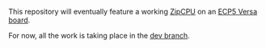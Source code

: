 This repository will eventually feature a working [ZipCPU](https://zipcpu.com/about/zipcpu.html) on an [ECP5 Versa board](https://www.latticestore.com/products/tabid/417/categoryid/59/productid/22434/default.aspx).

For now, all the work is taking place in the [dev branch](https://github.com/ZipCPU/zipversa/tree/dev).

